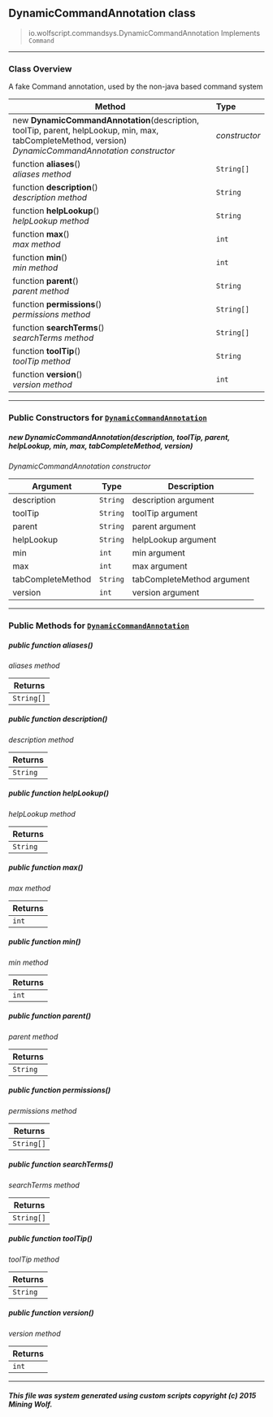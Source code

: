 ## DynamicCommandAnnotation __class__

>io.wolfscript.commandsys.DynamicCommandAnnotation
>Implements `Command`

---

### Class Overview

A fake Command annotation, used by the non-java based command system

Method | Type   
--- | :--- 
new __DynamicCommandAnnotation__(description, toolTip, parent, helpLookup, min, max, tabCompleteMethod, version) <br> _DynamicCommandAnnotation constructor_ | _constructor_
 function __aliases__() <br> _aliases method_ | `String[]`
 function __description__() <br> _description method_ | `String`
 function __helpLookup__() <br> _helpLookup method_ | `String`
 function __max__() <br> _max method_ | `int`
 function __min__() <br> _min method_ | `int`
 function __parent__() <br> _parent method_ | `String`
 function __permissions__() <br> _permissions method_ | `String[]`
 function __searchTerms__() <br> _searchTerms method_ | `String[]`
 function __toolTip__() <br> _toolTip method_ | `String`
 function __version__() <br> _version method_ | `int`



---

### Public Constructors for [`DynamicCommandAnnotation`](DynamicCommandAnnotation.md)

##### <a id='dynamiccommandannotation'></a>new __DynamicCommandAnnotation__(description, toolTip, parent, helpLookup, min, max, tabCompleteMethod, version) 

_DynamicCommandAnnotation constructor_

Argument | Type | Description  
--- | --- | --- 
description | `String` | description argument
toolTip | `String` | toolTip argument
parent | `String` | parent argument
helpLookup | `String` | helpLookup argument
min | `int` | min argument
max | `int` | max argument
tabCompleteMethod | `String` | tabCompleteMethod argument
version | `int` | version argument

---

### Public Methods for [`DynamicCommandAnnotation`](DynamicCommandAnnotation.md)

##### <a id='aliases'></a>public  function __aliases__()

_aliases method_

Returns | 
--- | 
`String[]` |


##### <a id='description'></a>public  function __description__()

_description method_

Returns | 
--- | 
`String` |


##### <a id='helplookup'></a>public  function __helpLookup__()

_helpLookup method_

Returns | 
--- | 
`String` |


##### <a id='max'></a>public  function __max__()

_max method_

Returns | 
--- | 
`int` |


##### <a id='min'></a>public  function __min__()

_min method_

Returns | 
--- | 
`int` |


##### <a id='parent'></a>public  function __parent__()

_parent method_

Returns | 
--- | 
`String` |


##### <a id='permissions'></a>public  function __permissions__()

_permissions method_

Returns | 
--- | 
`String[]` |


##### <a id='searchterms'></a>public  function __searchTerms__()

_searchTerms method_

Returns | 
--- | 
`String[]` |


##### <a id='tooltip'></a>public  function __toolTip__()

_toolTip method_

Returns | 
--- | 
`String` |


##### <a id='version'></a>public  function __version__()

_version method_

Returns | 
--- | 
`int` |


---


##### This file was system generated using custom scripts copyright (c) 2015 Mining Wolf.
	

